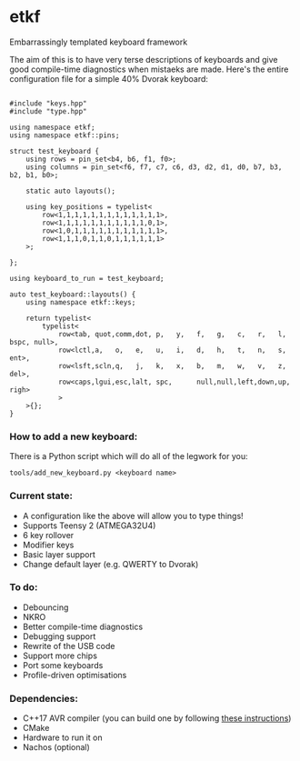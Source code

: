 # etkf
Embarrassingly templated keyboard framework

The aim of this is to have very terse descriptions of keyboards and give good compile-time diagnostics when mistaeks are made. Here's the entire configuration file for a simple 40% Dvorak keyboard:

```

#include "keys.hpp"
#include "type.hpp"

using namespace etkf;
using namespace etkf::pins;

struct test_keyboard {
    using rows = pin_set<b4, b6, f1, f0>;
    using columns = pin_set<f6, f7, c7, c6, d3, d2, d1, d0, b7, b3, b2, b1, b0>;

    static auto layouts();

    using key_positions = typelist<
        row<1,1,1,1,1,1,1,1,1,1,1,1,1>,
        row<1,1,1,1,1,1,1,1,1,1,1,0,1>,
        row<1,0,1,1,1,1,1,1,1,1,1,1,1>,
        row<1,1,1,0,1,1,0,1,1,1,1,1,1>
    >;

};

using keyboard_to_run = test_keyboard;

auto test_keyboard::layouts() {
    using namespace etkf::keys;

    return typelist<
        typelist<
            row<tab, quot,comm,dot, p,   y,   f,   g,   c,   r,   l,   bspc, null>,
            row<lctl,a,   o,   e,   u,   i,   d,   h,   t,   n,   s,   ent>,
            row<lsft,scln,q,   j,   k,   x,   b,   m,   w,   v,   z,   del>,
            row<caps,lgui,esc,lalt, spc,      null,null,left,down,up,  righ>
            >
    >{};
}
```

### How to add a new keyboard:

There is a Python script which will do all of the legwork for you:

    tools/add_new_keyboard.py <keyboard name>

### Current state:

- A configuration like the above will allow you to type things!
- Supports Teensy 2 (ATMEGA32U4)
- 6 key rollover
- Modifier keys
- Basic layer support
- Change default layer (e.g. QWERTY to Dvorak)

### To do:

- Debouncing
- NKRO
- Better compile-time diagnostics
- Debugging support
- Rewrite of the USB code
- Support more chips
- Port some keyboards
- Profile-driven optimisations

### Dependencies:

- C++17 AVR compiler (you can build one by following [these instructions](http://www.atmel.com/webdoc/AVRLibcReferenceManual/install_tools.html))
- CMake
- Hardware to run it on
- Nachos (optional)
